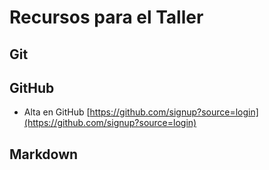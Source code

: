 # Recursos para el Taller

## Git

## GitHub

- Alta en GitHub [https://github.com/signup?source=login](https://github.com/signup?source=login)

## Markdown

